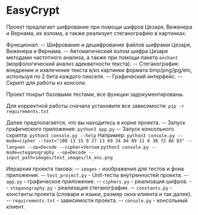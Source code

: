 # EasyCrypt

Проект предлагает шифрование при помощи шифров Цезаря, Виженера и Вернама, их взлома, а также реализует стеганографию в картинках.

Функционал:
-- Шифрование и дешифрование файлов шифрами Цезаря, Виженера и Вернама.
-- Автоматический взлом шифра Цезаря методами частотного анализа, а также при помощи пакета ```enchant``` (морфологический анализ адекватности текста).
-- Стеганография: внедрение и извлечение текста в/из картинки формата bmp/png/jpg/etc, используя по 2 бита каждого пикселя.
-- Графический интерфейс.
-- Скрипт для работы из консоли.

Проект покрыт базовыми тестами, все функции задокументированы.

Для корректной работы сначала установите все зависимости: ```pip -r requirements.txt```

Далее предполагается, что вы находитесь в корне проекта.
-- Запуск графического приложения: ```python3 app.py```
-- Запуск консольного скрипта: ```python3 console.py --help```
Например: ```python3 console.py --mode=cipher --text="100 13 15 0 27 13 69 34 84 89 11 6 30 72 86 83" --lang=en --op=Decode --cipher=Vernam```
```python3 console.py --mode=steganography --op=Decode --input_path=images/test_images/lk_enc.png```

Иерархия проекта такова:
-- ```images``` - изображения для тестов и фона приложения.
-- ```test_project.py``` - Unit-тесты внутренностей проекта.
-- ```app.py``` - графическое приложение.
-- ```ciphers.py``` - реализация шифров.
-- ```steganography.py``` - реализация стеганографии.
-- ```constants.py``` - константы проекта (словари и языки, размер окна клиента и так далее).
-- ```requirements.txt``` - зависимости проекта.
-- ```console.py``` - консольный клиент.
